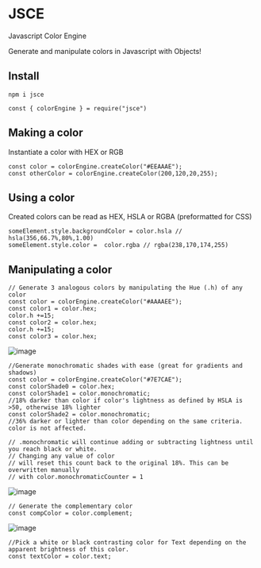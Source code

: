# JSCE
Javascript Color Engine 

Generate and manipulate colors in Javascript with Objects!

## Install
```npm i jsce```

```const { colorEngine } = require("jsce")```

## Making a color
Instantiate a color with HEX or RGB
```
const color = colorEngine.createColor("#EEAAAE");
const otherColor = colorEngine.createColor(200,120,20,255);
```

## Using a color
Created colors can be read as HEX, HSLA or RGBA (preformatted for CSS)
```
someElement.style.backgroundColor = color.hsla // hsla(356,66.7%,80%,1.00)
someElement.style.color =  color.rgba // rgba(238,170,174,255)
```

## Manipulating a color
```
// Generate 3 analogous colors by manipulating the Hue (.h) of any color
const color = colorEngine.createColor("#AAAAEE");
const color1 = color.hex;
color.h +=15;
const color2 = color.hex;
color.h +=15;
const color3 = color.hex;
```
![image](https://user-images.githubusercontent.com/4108484/198845909-89583390-8506-4c12-b4fb-b4eae64ce0a2.png)

```
//Generate monochromatic shades with ease (great for gradients and shadows)
const color = colorEngine.createColor("#7E7CAE");
const colorShade0 = color.hex;
const colorShade1 = color.monochromatic; 
//18% darker than color if color's lightness as defined by HSLA is >50, otherwise 18% lighter
const colorShade2 = color.monochromatic; 
//36% darker or lighter than color depending on the same criteria. color is not affected.

// .monochromatic will continue adding or subtracting lightness until you reach black or white.
// Changing any value of color
// will reset this count back to the original 18%. This can be overwritten manually
// with color.monochromaticCounter = 1
```
![image](https://user-images.githubusercontent.com/4108484/198845971-c2c40efa-31d8-4afb-9a01-599356b00557.png)

```
// Generate the complementary color
const compColor = color.complement;
```
![image](https://user-images.githubusercontent.com/4108484/198846018-67972a26-4b7f-4375-a271-329dd02f99cd.png)

```
//Pick a white or black contrasting color for Text depending on the apparent brightness of this color.
const textColor = color.text;
```



